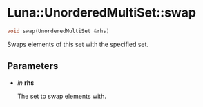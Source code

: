 # Luna::UnorderedMultiSet::swap

```c++
void swap(UnorderedMultiSet &rhs)
```

Swaps elements of this set with the specified set. 



## Parameters
* *in* **rhs**

    The set to swap elements with. 

